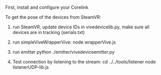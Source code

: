 First, install and configure your Corelink 

To get the pose of the devices from SteamVR:

1. run SteamVR, update device IDs in vivedevicelib.py, make sure all devices are in tracking (serials.txt)

2. run simpleViveWrapperVive:
node wrapperVive.js

3. run emitter
python ./emitter/vivedeviceemitter.py

4. Test connection by listening to the stream:
cd ../../tools/listener
node listenerUDP-lib.js
